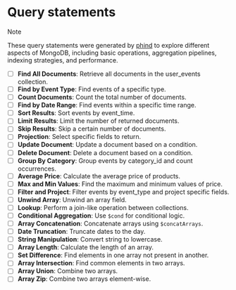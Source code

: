 # Query statements

> [!NOTE]
> These query statements were generated by [phind](https://www.phind.com/) to explore different aspects of MongoDB, including basic operations, aggregation pipelines, indexing strategies, and performance.

- [ ] **Find All Documents**: Retrieve all documents in the user_events collection.
- [ ] **Find by Event Type**: Find events of a specific type.
- [ ] **Count Documents**: Count the total number of documents.
- [ ] **Find by Date Range**: Find events within a specific time range.
- [ ] **Sort Results**: Sort events by event_time.
- [ ] **Limit Results**: Limit the number of returned documents.
- [ ] **Skip Results**: Skip a certain number of documents.
- [ ] **Projection**: Select specific fields to return.
- [ ] **Update Document**: Update a document based on a condition.
- [ ] **Delete Document**: Delete a document based on a condition.
- [ ] **Group By Category**: Group events by category_id and count occurrences.
- [ ] **Average Price**: Calculate the average price of products.
- [ ] **Max and Min Values**: Find the maximum and minimum values of price.
- [ ] **Filter and Project**: Filter events by event_type and project specific fields.
- [ ] **Unwind Array**: Unwind an array field.
- [ ] **Lookup**: Perform a join-like operation between collections.
- [ ] **Conditional Aggregation**: Use `$cond` for conditional logic.
- [ ] **Array Concatenation**: Concatenate arrays using `$concatArrays`.
- [ ] **Date Truncation**: Truncate dates to the day.
- [ ] **String Manipulation**: Convert string to lowercase.
- [ ] **Array Length**: Calculate the length of an array.
- [ ] **Set Difference**: Find elements in one array not present in another.
- [ ] **Array Intersection**: Find common elements in two arrays.
- [ ] **Array Union**: Combine two arrays.
- [ ] **Array Zip**: Combine two arrays element-wise.
